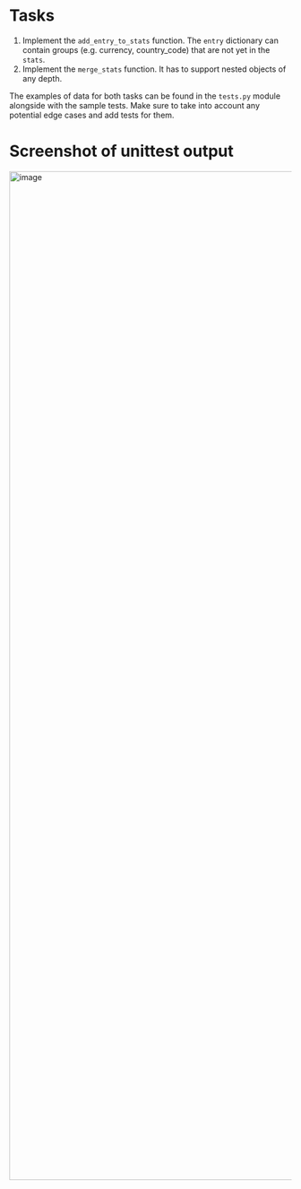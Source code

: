 # Tasks

1. Implement the `add_entry_to_stats` function. The `entry` dictionary can contain groups (e.g. currency, country_code) that are not yet in the `stats`.
2. Implement the `merge_stats` function. It has to support nested objects of any depth.

The examples of data for both tasks can be found in the `tests.py` module alongside with the sample tests.
Make sure to take into account any potential edge cases and add tests for them.


# Screenshot of unittest output


<img width="1800" alt="image" src="https://user-images.githubusercontent.com/25196773/228481570-695238e6-e7fd-4d23-8edb-f975d33ce42f.png">
